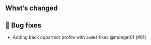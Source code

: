 ## What’s changed
## 🐛 Bug fixes

- Adding back apparmor profile with `amd64` fixes @mdegat01 (#61)
